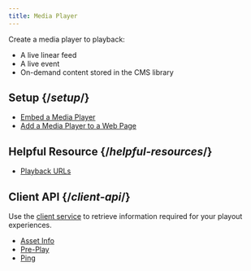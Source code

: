 ```yaml
---
title: Media Player
---
```


Create a media player to playback:

- A live linear feed
- A live event
- On-demand content stored in the CMS library

## Setup  {/*setup*/}

- [Embed a Media Player](/uplynk/deliver/media_player/embed_media_player)
- [Add a Media Player to a Web Page](/uplynk/deliver/media_player/add_media_player_to_web_page)

## Helpful Resource  {/*helpful-resources*/}

- [Playback URLs](/uplynk/deiver/media_player)


## Client API  {/*client-api*/}

Use the [client service](https://docs.edgecast.com/video/Content/Develop/Client.htm) to retrieve information required for your playout experiences.

- [Asset Info](https://docs.edgecast.com/video/Content/Develop/AssetInfo.htm)
- [Pre-Play](https://docs.edgecast.com/video/Content/Develop/Preplayv2.htm)
- [Ping](https://docs.edgecast.com/video/Content/Develop/Pingv2.htm)
